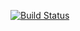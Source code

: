 [![Build Status](https://travis-ci.org/evilleneuve18/yose.svg?branch=master)](https://travis-ci.org/evilleneuve18/yose)
